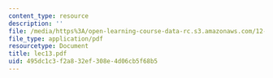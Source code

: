 ```yaml
---
content_type: resource
description: ''
file: /media/https%3A/open-learning-course-data-rc.s3.amazonaws.com/12-005-applications-of-continuum-mechanics-to-earth-atmospheric-and-planetary-sciences-spring-2006/495dc1c3f2a832ef308e4d06cb5f68b5_lec13.pdf
file_type: application/pdf
resourcetype: Document
title: lec13.pdf
uid: 495dc1c3-f2a8-32ef-308e-4d06cb5f68b5
---
```

